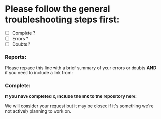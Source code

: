# Please follow the general troubleshooting steps first:

- [ ] Complete ?
- [ ] Errors ?
- [ ] Doubts ?

<!-- You can erase any parts of this template not applicable to your Issue. -->

### Reports:

Please replace this line with a brief summary of your errors or doubts **AND** if you need to include a link from:

### Complete:

**If you have completed it, include the link to the repository here:**

We will consider your request but it may be closed if it's something we're not actively planning to work on.
